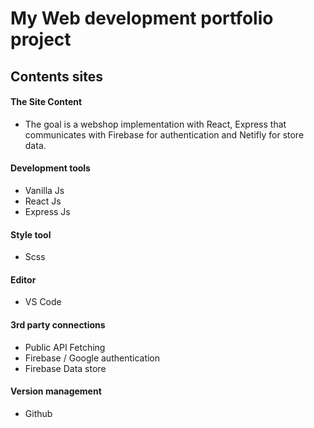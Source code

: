 # My Web development portfolio project

## Contents sites

#### The Site Content

- The goal is a webshop implementation with React, Express that communicates with Firebase for authentication and Netifly for store data.

#### Development tools

- Vanilla Js
- React Js
- Express Js

#### Style tool

- Scss

#### Editor

- VS Code

#### 3rd party connections

- Public API Fetching
- Firebase / Google authentication
- Firebase Data store

#### Version management

- Github
